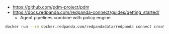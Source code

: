 - https://github.com/pdm-project/pdm
- https://docs.redpanda.com/redpanda-connect/guides/getting_started/
  - Agent pipelines combine with policy engine

```bash
docker run --rm docker.redpanda.com/redpandadata/redpanda connect create > ./connect.yaml
```